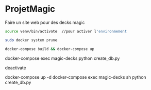# ProjetMagic
Faire un site web pour des decks magic

```bash
source venv/bin/activate  //pour activer l'environnement
```

```bash
sudo docker system prune
```
```bash
docker-compose build && docker-compose up
```
docker-compose exec magic-decks python create_db.py

deactivate

docker-compose up -d
docker-compose exec magic-decks sh
python create_db.py
